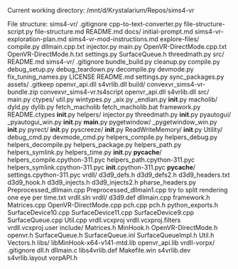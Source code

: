 Current working directory: /mnt/d/Krystalarium/Repos/sims4-vr

File structure:
sims4-vr/
    .gitignore
    cpp-to-text-converter.py
    file-structure-script.py
    file-structure.md
    README.md
    docs/
        initial-prompt.md
        sims4-vr-exploration-plan.md
        sims4-vr-mod-instructions.md
        explore-files/
            compile.py
            dllmain.cpp.txt
            injector.py
            main.py
            OpenVR-DirectMode.cpp.txt
            OpenVR-DirectMode.h.txt
            settings.py
            SurfaceQueue.h
            threedmath.py
    src/
        README.md
        sims4-vr/
            .gitignore
            bundle_build.py
            cleanup.py
            compile.py
            debug_setup.py
            debug_teardown.py
            decompile.py
            devmode.py
            fix_tuning_names.py
            LICENSE
            README.md
            settings.py
            sync_packages.py
            assets/
                .gitkeep
                openvr_api.dll
                s4vrlib.dll
            build/
                convexvr_sims4-vr-bundle.zip
                convexvr_sims4-vr.ts4script
                openvr_api.dll
                s4vrlib.dll
            src/
                main.py
                ctypes/
                    util.py
                    wintypes.py
                    _aix.py
                    _endian.py
                    __init__.py
                    macholib/
                        dyld.py
                        dylib.py
                        fetch_macholib
                        fetch_macholib.bat
                        framework.py
                        README.ctypes
                        __init__.py
                helpers/
                    injector.py
                    threedmath.py
                    __init__.py
                pyautogui/
                    _pyautogui_win.py
                    __init__.py
                    __main__.py
                pygetwindow/
                    _pygetwindow_win.py
                    __init__.py
                pyrect/
                    __init__.py
                pyscreeze/
                    __init__.py
                ReadWriteMemory/
                    __init__.py
            Utility/
                debug_cmd.py
                devmode_cmd.py
                helpers_compile.py
                helpers_debug.py
                helpers_decompile.py
                helpers_package.py
                helpers_path.py
                helpers_symlink.py
                helpers_time.py
                __init__.py
                __pycache__/
                    helpers_compile.cpython-311.pyc
                    helpers_path.cpython-311.pyc
                    helpers_symlink.cpython-311.pyc
                    __init__.cpython-311.pyc
            __pycache__/
                settings.cpython-311.pyc
        vrdll/
            d3d9_defs.h
            d3d9_defs2.h
            d3d9_headers.txt
            d3d9_hook.h
            d3d9_injects.h
            d3d9_injects2.h
            pharse_headers.py
            Preprocessed_dllmain.cpp
            Preprocessed_dllmain1.cpp
            try to split rendering one eye per time.txt
            vrdll.sln
            vrdll/
                d3d9.def
                dllmain.cpp
                framework.h
                Matrices.cpp
                OpenVR-DirectMode.cpp
                pch.cpp
                pch.h
                python_exports.h
                SurfaceDevice10.cpp
                SurfaceDevice11.cpp
                SurfaceDevice9.cpp
                SurfaceQueue.cpp
                Util.cpp
                vrdll.vcxproj
                vrdll.vcxproj.filters
                vrdll.vcxproj.user
                include/
                    Matrices.h
                    MinHook.h
                    OpenVR-DirectMode.h
                    openvr.h
                    SurfaceQueue.h
                    SurfaceQueue.inl
                    SurfaceQueueImpl.h
                    Util.h
                    Vectors.h
                libs/
                    libMinHook-x64-v141-mtd.lib
                    openvr_api.lib
        vrdll-vorpx/
            .gitignore
            dll.h
            dllmain.c
            libs4vrlib.def
            Makefile.win
            s4vrlib.dev
            s4vrlib.layout
            vorpAPI.h

